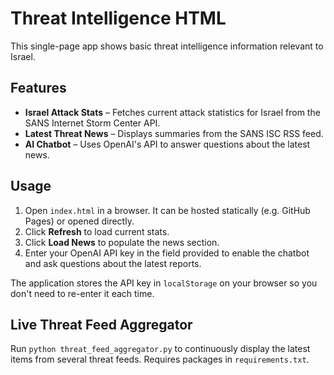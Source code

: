 # Threat Intelligence HTML

This single-page app shows basic threat intelligence information relevant to Israel.

## Features

- **Israel Attack Stats** – Fetches current attack statistics for Israel from the SANS Internet Storm Center API.
- **Latest Threat News** – Displays summaries from the SANS ISC RSS feed.
- **AI Chatbot** – Uses OpenAI's API to answer questions about the latest news.

## Usage

1. Open `index.html` in a browser. It can be hosted statically (e.g. GitHub Pages) or opened directly.
2. Click **Refresh** to load current stats.
3. Click **Load News** to populate the news section.
4. Enter your OpenAI API key in the field provided to enable the chatbot and ask questions about the latest reports.

The application stores the API key in `localStorage` on your browser so you don't need to re-enter it each time.

## Live Threat Feed Aggregator

Run `python threat_feed_aggregator.py` to continuously display the latest items from several threat feeds. Requires packages in `requirements.txt`.

